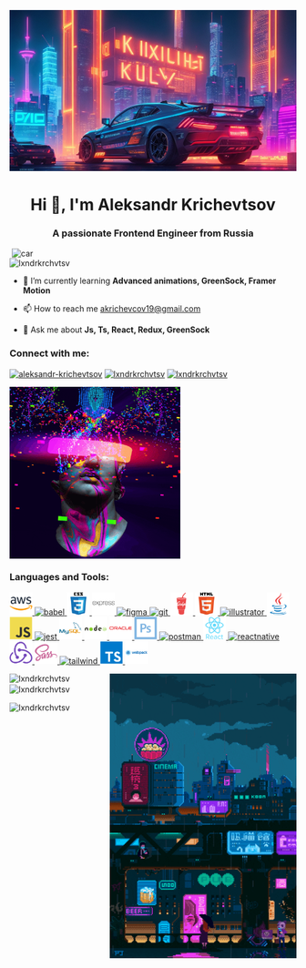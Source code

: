 ![logo](https://github.com/LxndrKrchvtsv/LxndrKrchvtsv/blob/main/retroBG.jpg)
<h1 align="center">Hi 👋, I'm Aleksandr Krichevtsov</h1>
<h3 align="center">A passionate Frontend Engineer from Russia</h3>
<img width="500" align="right" src="https://github.com/LxndrKrchvtsv/LxndrKrchvtsv/blob/main/gifCar.gif" alt="car" />
<p align="left"> <img src="https://komarev.com/ghpvc/?username=lxndrkrchvtsv&label=Curiosity%20Counter&color=afb15d&style=flat-square" alt="lxndrkrchvtsv" /> </p>

- 📖 I’m currently learning **Advanced animations, GreenSock, Framer Motion**

- 📫 How to reach me [akrichevcov19@gmail.com](akrichevcov19@gmail.com)

- 💬 Ask me about **Js, Ts, React, Redux, GreenSock**

<h3 align="left">Connect with me:</h3>
<p align="left">
<a href="https://linkedin.com/in/aleksandr-krichevtsov" target="blank"><img align="center" src="https://raw.githubusercontent.com/rahuldkjain/github-profile-readme-generator/master/src/images/icons/Social/linked-in-alt.svg" alt="aleksandr-krichevtsov" height="30" width="40" /></a>
<a href="https://instagram.com/lxndrkrchvtsv" target="blank"><img align="center" src="https://raw.githubusercontent.com/rahuldkjain/github-profile-readme-generator/master/src/images/icons/Social/instagram.svg" alt="lxndrkrchvtsv" height="30" width="40" /></a>
<a href="https://www.leetcode.com/lxndrkrchvtsv" target="blank"><img align="center" src="https://raw.githubusercontent.com/rahuldkjain/github-profile-readme-generator/master/src/images/icons/Social/leet-code.svg" alt="lxndrkrchvtsv" height="30" width="40" /></a>
</p>
<img width="300" align="center" src="https://github.com/LxndrKrchvtsv/LxndrKrchvtsv/blob/main/gifRetro.gif" alt="retro" />

<h3 align="left">Languages and Tools:</h3>
<p align="left"> <a href="https://aws.amazon.com" target="_blank" rel="noreferrer"> <img src="https://raw.githubusercontent.com/devicons/devicon/master/icons/amazonwebservices/amazonwebservices-original-wordmark.svg" alt="aws" width="40" height="40"/> </a> <a href="https://babeljs.io/" target="_blank" rel="noreferrer"> <img src="https://www.vectorlogo.zone/logos/babeljs/babeljs-icon.svg" alt="babel" width="40" height="40"/> </a> <a href="https://www.w3schools.com/css/" target="_blank" rel="noreferrer"> <img src="https://raw.githubusercontent.com/devicons/devicon/master/icons/css3/css3-original-wordmark.svg" alt="css3" width="40" height="40"/> </a> <a href="https://expressjs.com" target="_blank" rel="noreferrer"> <img src="https://raw.githubusercontent.com/devicons/devicon/master/icons/express/express-original-wordmark.svg" alt="express" width="40" height="40"/> </a> <a href="https://www.figma.com/" target="_blank" rel="noreferrer"> <img src="https://www.vectorlogo.zone/logos/figma/figma-icon.svg" alt="figma" width="40" height="40"/> </a> <a href="https://git-scm.com/" target="_blank" rel="noreferrer"> <img src="https://www.vectorlogo.zone/logos/git-scm/git-scm-icon.svg" alt="git" width="40" height="40"/> </a> <a href="https://gulpjs.com" target="_blank" rel="noreferrer"> <img src="https://raw.githubusercontent.com/devicons/devicon/master/icons/gulp/gulp-plain.svg" alt="gulp" width="40" height="40"/> </a> <a href="https://www.w3.org/html/" target="_blank" rel="noreferrer"> <img src="https://raw.githubusercontent.com/devicons/devicon/master/icons/html5/html5-original-wordmark.svg" alt="html5" width="40" height="40"/> </a> <a href="https://www.adobe.com/in/products/illustrator.html" target="_blank" rel="noreferrer"> <img src="https://www.vectorlogo.zone/logos/adobe_illustrator/adobe_illustrator-icon.svg" alt="illustrator" width="40" height="40"/> </a> <a href="https://www.java.com" target="_blank" rel="noreferrer"> <img src="https://raw.githubusercontent.com/devicons/devicon/master/icons/java/java-original.svg" alt="java" width="40" height="40"/> </a> <a href="https://developer.mozilla.org/en-US/docs/Web/JavaScript" target="_blank" rel="noreferrer"> <img src="https://raw.githubusercontent.com/devicons/devicon/master/icons/javascript/javascript-original.svg" alt="javascript" width="40" height="40"/> </a> <a href="https://jestjs.io" target="_blank" rel="noreferrer"> <img src="https://www.vectorlogo.zone/logos/jestjsio/jestjsio-icon.svg" alt="jest" width="40" height="40"/> </a> <a href="https://www.mysql.com/" target="_blank" rel="noreferrer"> <img src="https://raw.githubusercontent.com/devicons/devicon/master/icons/mysql/mysql-original-wordmark.svg" alt="mysql" width="40" height="40"/> </a> <a href="https://nodejs.org" target="_blank" rel="noreferrer"> <img src="https://raw.githubusercontent.com/devicons/devicon/master/icons/nodejs/nodejs-original-wordmark.svg" alt="nodejs" width="40" height="40"/> </a> <a href="https://www.oracle.com/" target="_blank" rel="noreferrer"> <img src="https://raw.githubusercontent.com/devicons/devicon/master/icons/oracle/oracle-original.svg" alt="oracle" width="40" height="40"/> </a> <a href="https://www.photoshop.com/en" target="_blank" rel="noreferrer"> <img src="https://raw.githubusercontent.com/devicons/devicon/master/icons/photoshop/photoshop-line.svg" alt="photoshop" width="40" height="40"/> </a> <a href="https://postman.com" target="_blank" rel="noreferrer"> <img src="https://www.vectorlogo.zone/logos/getpostman/getpostman-icon.svg" alt="postman" width="40" height="40"/> </a> <a href="https://reactjs.org/" target="_blank" rel="noreferrer"> <img src="https://raw.githubusercontent.com/devicons/devicon/master/icons/react/react-original-wordmark.svg" alt="react" width="40" height="40"/> </a> <a href="https://reactnative.dev/" target="_blank" rel="noreferrer"> <img src="https://reactnative.dev/img/header_logo.svg" alt="reactnative" width="40" height="40"/> </a> <a href="https://redux.js.org" target="_blank" rel="noreferrer"> <img src="https://raw.githubusercontent.com/devicons/devicon/master/icons/redux/redux-original.svg" alt="redux" width="40" height="40"/> </a> <a href="https://sass-lang.com" target="_blank" rel="noreferrer"> <img src="https://raw.githubusercontent.com/devicons/devicon/master/icons/sass/sass-original.svg" alt="sass" width="40" height="40"/> </a> <a href="https://tailwindcss.com/" target="_blank" rel="noreferrer"> <img src="https://www.vectorlogo.zone/logos/tailwindcss/tailwindcss-icon.svg" alt="tailwind" width="40" height="40"/> </a> <a href="https://www.typescriptlang.org/" target="_blank" rel="noreferrer"> <img src="https://raw.githubusercontent.com/devicons/devicon/master/icons/typescript/typescript-original.svg" alt="typescript" width="40" height="40"/> </a> <a href="https://webpack.js.org" target="_blank" rel="noreferrer"> <img src="https://raw.githubusercontent.com/devicons/devicon/d00d0969292a6569d45b06d3f350f463a0107b0d/icons/webpack/webpack-original-wordmark.svg" alt="webpack" width="40" height="40"/> </a> </p>

<img height="500" align="right" src="https://github.com/LxndrKrchvtsv/LxndrKrchvtsv/blob/main/gifCity.gif" alt="city" />
<p><img align="left" src="https://github-readme-stats.vercel.app/api/top-langs?username=lxndrkrchvtsv&show_icons=true&theme=synthwave&title_color=d1d36f&text_color=ffffff&bg_color=1f004f&hide_border=true&locale=en&layout=compact" alt="lxndrkrchvtsv" /></p>

<p><img align="center" src="https://github-readme-stats.vercel.app/api?username=lxndrkrchvtsv&show_icons=true&theme=synthwave&title_color=d0d36f&text_color=ffffff&bg_color=1f004f&hide_border=true&locale=en" alt="lxndrkrchvtsv" /></p>
<p><img align="center" src="https://github-readme-streak-stats.herokuapp.com/?user=lxndrkrchvtsv&theme=synthwave&bg_color=1f004f&hide_border=true&background=90%2C1F004F%2CCE1CC8&stroke=852FA9&ring=7B25B3&fire=9214C7&currStreakNum=D0D36F&sideNums=D0D36F&currStreakLabel=D0D36F&sideLabels=D0D36F&dates=D0D36F&excludeDaysLabel=D0D36F" alt="lxndrkrchvtsv" /></p>
